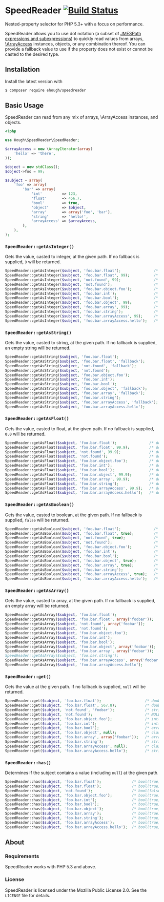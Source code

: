 # SpeedReader [![Build Status](https://secure.travis-ci.org/ehough/speedreader.png)](http://travis-ci.org/ehough/speedreader)

Nested-property selector for PHP 5.3+ with a focus on performance.

SpeedReader allows you to use dot notation (a subset of [JMESPath expressions and subexpressions](http://jmespath.org/tutorial.html#basic-expressions))
to quickly read values from arrays, [\ArrayAccess](https://secure.php.net/manual/class.arrayaccess.php) instances, objects, or any combination thereof. You can provide a
fallback value to use if the property does not exist or cannot be casted to the desired type.

## Installation

Install the latest version with

```bash
$ composer require ehough/speedreader
```

## Basic Usage

SpeedReader can read from any mix of arrays, \ArrayAccess instances, and objects.

```php
<?php

use Hough\SpeedReader\SpeedReader;

$arrayAccess = new \ArrayIterator(array(
    'hello' => 'there',
));

$object = new stdClass();
$object->foo = 99;

$subject = array(
    'foo' => array(
        'bar' => array(
            'int'         => 123,
            'float'       => 456.7,
            'bool'        => true,
            'object'      => $object,
            'array'       => array('foo', 'bar'),
            'string'      => 'hello!',
            'arrayAccess' => $arrayAccess,
        ),
    ),
);
```

### `SpeedReader::getAsInteger()`

Gets the value, casted to integer, at the given path. If no fallback is supplied, `0` will be returned.

```php
SpeedReader::getAsInteger($subject, 'foo.bar.float');               /* int(456)  */
SpeedReader::getAsInteger($subject, 'foo.bar.float', 99);           /* int(456)  */
SpeedReader::getAsInteger($subject, 'not.found', 99);               /* int(99)   */
SpeedReader::getAsInteger($subject, 'not.found');                   /* int(99)   */
SpeedReader::getAsInteger($subject, 'foo.bar.object.foo');          /* int(99)   */
SpeedReader::getAsInteger($subject, 'foo.bar.int');                 /* int(123)  */
SpeedReader::getAsInteger($subject, 'foo.bar.bool');                /* int(1)    */
SpeedReader::getAsInteger($subject, 'foo.bar.object', 99);          /* int(99)   */
SpeedReader::getAsInteger($subject, 'foo.bar.array', 99);           /* int(99)   */
SpeedReader::getAsInteger($subject, 'foo.bar.string');              /* int(0)    */
SpeedReader::getAsInteger($subject, 'foo.bar.arrayAccess', 99);     /* int(99)   */
SpeedReader::getAsInteger($subject, 'foo.bar.arrayAccess.hello');   /* int(0)    */
```

### `SpeedReader::getAsString()`

Gets the value, casted to string, at the given path. If no fallback is supplied, an empty string will be returned.

```php
SpeedReader::getAsString($subject, 'foo.bar.float');                   /* string(5) "456.7"     */
SpeedReader::getAsString($subject, 'foo.bar.float', 'fallback');       /* string(5) "456.7"     */
SpeedReader::getAsString($subject, 'not.found', 'fallback');           /* string(8) "fallback"  */
SpeedReader::getAsString($subject, 'not.found');                       /* string(0) ""          */
SpeedReader::getAsString($subject, 'foo.bar.object.foo');              /* string(2) "99"        */
SpeedReader::getAsString($subject, 'foo.bar.int');                     /* string(3) "123"       */
SpeedReader::getAsString($subject, 'foo.bar.bool');                    /* string(1) "1"         */
SpeedReader::getAsString($subject, 'foo.bar.object', 'fallback');      /* string(8) "fallback"  */
SpeedReader::getAsString($subject, 'foo.bar.array', 'fallback');       /* string(8) "fallback"  */
SpeedReader::getAsString($subject, 'foo.bar.string');                  /* string(6) "hello!"    */
SpeedReader::getAsString($subject, 'foo.bar.arrayAccess', 'fallback'); /* string(8) "fallback"  */
SpeedReader::getAsString($subject, 'foo.bar.arrayAccess.hello');       /* string(5) "there"     */
```

### `SpeedReader::getAsFloat()`

Gets the value, casted to float, at the given path. If no fallback is supplied, `0.0` will be returned.

```php
SpeedReader::getAsFloat($subject, 'foo.bar.float');               /* double(456.7)  */
SpeedReader::getAsFloat($subject, 'foo.bar.float', 99.9);         /* double(456.7)  */
SpeedReader::getAsFloat($subject, 'not.found', 99.9);             /* double(99.9)   */
SpeedReader::getAsFloat($subject, 'not.found');                   /* double(0)      */
SpeedReader::getAsFloat($subject, 'foo.bar.object.foo');          /* double(99)     */
SpeedReader::getAsFloat($subject, 'foo.bar.int');                 /* double(123)    */
SpeedReader::getAsFloat($subject, 'foo.bar.bool');                /* double(1)      */
SpeedReader::getAsFloat($subject, 'foo.bar.object', 99.9);        /* double(99.9)   */
SpeedReader::getAsFloat($subject, 'foo.bar.array', 99.9);         /* double(99.9)   */
SpeedReader::getAsFloat($subject, 'foo.bar.string');              /* double(0)      */
SpeedReader::getAsFloat($subject, 'foo.bar.arrayAccess', 99.9);   /* double(99.9)   */
SpeedReader::getAsFloat($subject, 'foo.bar.arrayAccess.hello');   /* double(0)      */
```

### `SpeedReader::getAsBoolean()`

Gets the value, casted to boolean, at the given path. If no fallback is supplied, `false` will be returned.

```php
SpeedReader::getAsBoolean($subject, 'foo.bar.float');               /* bool(true)  */
SpeedReader::getAsBoolean($subject, 'foo.bar.float', true);         /* bool(true)  */
SpeedReader::getAsBoolean($subject, 'not.found', true);             /* bool(true)  */
SpeedReader::getAsBoolean($subject, 'not.found');                   /* bool(false) */
SpeedReader::getAsBoolean($subject, 'foo.bar.object.foo');          /* bool(true)  */
SpeedReader::getAsBoolean($subject, 'foo.bar.int');                 /* bool(true)  */
SpeedReader::getAsBoolean($subject, 'foo.bar.bool');                /* bool(true)  */
SpeedReader::getAsBoolean($subject, 'foo.bar.object', true);        /* bool(true)  */
SpeedReader::getAsBoolean($subject, 'foo.bar.array', true);         /* bool(true)  */
SpeedReader::getAsBoolean($subject, 'foo.bar.string');              /* bool(true)  */
SpeedReader::getAsBoolean($subject, 'foo.bar.arrayAccess', true);   /* bool(true)  */
SpeedReader::getAsBoolean($subject, 'foo.bar.arrayAccess.hello');   /* bool(true)  */
```

### `SpeedReader::getAsArray()`

Gets the value, casted to array, at the given path. If no fallback is supplied, an empty array will be returned.

```php
SpeedReader::getAsArray($subject, 'foo.bar.float');                        /* array(0) {}  */
SpeedReader::getAsArray($subject, 'foo.bar.float', array('foobar'));       /* array(1) { [0] => string(6) "foobar" }  */
SpeedReader::getAsArray($subject, 'not.found', array('foobar'));           /* array(1) { [0] => string(6) "foobar" }  */
SpeedReader::getAsArray($subject, 'not.found');                            /* array(0) {}  */
SpeedReader::getAsArray($subject, 'foo.bar.object.foo');                   /* array(0) {}  */
SpeedReader::getAsArray($subject, 'foo.bar.int');                          /* array(0) {}  */
SpeedReader::getAsArray($subject, 'foo.bar.bool');                         /* array(0) {}  */
SpeedReader::getAsArray($subject, 'foo.bar.object', array('foobar'));      /* array(1) { [0] => string(6) "foobar" }  */
SpeedReader::getAsArray($subject, 'foo.bar.array', array('foobar'));       /* array(2) { [0] => string(3) "foo" [1] => string(3) "bar" }
SpeedReader::getAsArray($subject, 'foo.bar.string');                       /* array(0) {}  */
SpeedReader::getAsArray($subject, 'foo.bar.arrayAccess', array('foobar')); /* array(1) { [0] => string(6) "foobar" }  */
SpeedReader::getAsArray($subject, 'foo.bar.arrayAccess.hello');            /* array(0) {}  */
```

### `SpeedReader::get()`

Gets the value at the given path. If no fallback is supplied, `null` will be returned.

```php
SpeedReader::get($subject, 'foo.bar.float');                    /* double(456.7)  */
SpeedReader::get($subject, 'foo.bar.float', 567.8);             /* double(456.7) */
SpeedReader::get($subject, 'not.found', 'foobar');              /* string(6) "foobar" */
SpeedReader::get($subject, 'not.found');                        /* NULL  */
SpeedReader::get($subject, 'foo.bar.object.foo');               /* int(99)  */
SpeedReader::get($subject, 'foo.bar.int');                      /* int(123)  */
SpeedReader::get($subject, 'foo.bar.bool');                     /* array(1) { [0] => string(6) "foobar" } */
SpeedReader::get($subject, 'foo.bar.object', null);             /* class stdClass#2 (1) { public $foo => int(99) }  */
SpeedReader::get($subject, 'foo.bar.array', array('foobar'));   /* array(2) { [0] => string(3) "foo" [1] => string(3) "bar" } */
SpeedReader::get($subject, 'foo.bar.string');                   /* string(6) "hello!"  */
SpeedReader::get($subject, 'foo.bar.arrayAccess', null);        /* class ArrayIterator#3 (1) { ...   */
SpeedReader::get($subject, 'foo.bar.arrayAccess.hello');        /* string(5) "there"  */
```

### `SpeedReader::has()`

Determines if the subject contains a value (including `null`) at the given path.

```php
SpeedReader::has($subject, 'foo.bar.float');              /* bool(true)  */
SpeedReader::has($subject, 'foo.bar.float');              /* bool(true)  */
SpeedReader::has($subject, 'not.found');                  /* bool(false) */
SpeedReader::has($subject, 'foo.bar.object.foo');         /* bool(true)  */
SpeedReader::has($subject, 'foo.bar.int');                /* bool(true)  */
SpeedReader::has($subject, 'foo.bar.bool');               /* bool(true)  */
SpeedReader::has($subject, 'foo.bar.object');             /* bool(true)  */
SpeedReader::has($subject, 'foo.bar.array');              /* bool(true)  */
SpeedReader::has($subject, 'foo.bar.string');             /* bool(true)  */
SpeedReader::has($subject, 'foo.bar.arrayAccess');        /* bool(true)  */
SpeedReader::has($subject, 'foo.bar.arrayAccess.hello');  /* bool(true)  */
```

## About

### Requirements

SpeedReader works with PHP 5.3 and above.

### License

SpeedReader is licensed under the Mozilla Public License 2.0. See the `LICENSE` file for details.